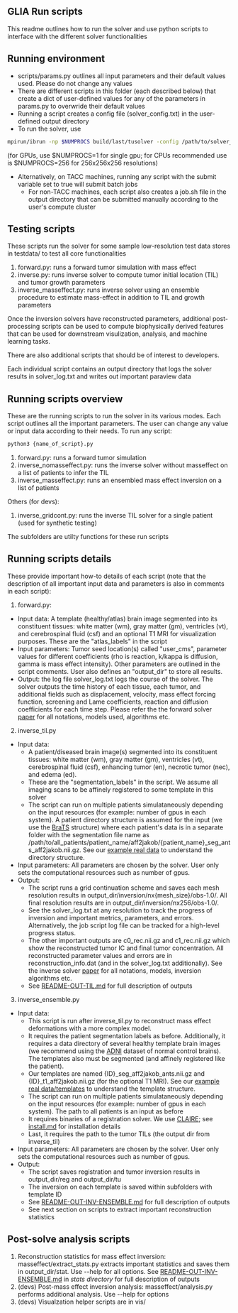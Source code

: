 ## GLIA Run scripts 
This readme outlines how to run the solver and use python scripts to interface
with the different solver functionalities

## Running environment
* scripts/params.py outlines all input parameters and their default values used. Please do not change any values
* There are different scripts in this folder (each described below) that create a dict of user-defined values for any of the parameters in params.py to overwride their default values
* Running a script creates a config file (solver_config.txt) in the user-defined output directory
* To run the solver, use 
```bash
mpirun/ibrun -np $NUMPROCS build/last/tusolver -config /path/to/solver_config.txt
```
(for GPUs, use $NUMPROCS=1 for single gpu; for CPUs recommended use is $NUMPROCS=256 for 256x256x256 resolutions)
* Alternatively, on TACC machines, running any script with the submit variable set to true will submit batch jobs
  * For non-TACC machines, each script also creates a job.sh file in the output directory that can be submitted manually according to the user's compute cluster


## Testing scripts
These scripts run the solver for some sample low-resolution test data stores in testdata/
to test all core functionalities
1. forward.py: runs a forward tumor simulation with mass effect 
2. inverse.py: runs inverse solver to compute tumor initial location (TIL) and tumor growth parameters
3. inverse_masseffect.py: runs inverse solver using an ensemble procedure to estimate mass-effect in addition to TIL and growth parameters

Once the inversion solvers have reconstructed parameters, additional post-processing scripts can be used to compute biophysically derived features that can be used for downstream visulization, analysis, and machine learning tasks. 

There are also additional scripts that should be of interest to developers. 

Each individual script contains an output directory that logs the solver results in solver_log.txt and writes out important paraview data


## Running scripts overview
These are the running scripts to run the solver in its various modes. Each script outlines all the important parameters. The user can change any value or input data according to their needs.
To run any script:
```bash
python3 {name_of_script}.py
```
1. forward.py: runs a forward tumor simulation
2. inverse_nomasseffect.py: runs the inverse solver without masseffect on a list of patients to infer the TIL 
3. inverse_masseffect.py: runs an ensembled mass effect inversion on a list of patients

Others (for devs):
1. inverse_gridcont.py: runs the inverse TIL solver for a single patient (used for synthetic testing)

The subfolders are utilty functions for these run scripts

## Running scripts details
These provide important how-to details of each script (note that the description of all important input data and parameters is also in comments in each script): 
1. forward.py: 
  * Input data: A template (healthy/atlas) brain image segmented into its constituent tissues: white matter (wm), gray matter (gm), ventricles (vt), and cerebrospinal fluid (csf) and an optional T1 MRI for visualization purposes. These are the "atlas_labels" in the script
  * Input parameters: Tumor seed location(s) called "user_cms", parameter values for different coefficients (rho is reaction, k/kappa is diffusion, gamma is mass effect intensity). Other parameters are outlined in the script comments. User also defines an "output_dir" to store all results. 
  * Output: the log file solver_log.txt logs the course of the solver. The solver outputs the time history of each tissue, each tumor, and additional fields such as displacement, velocity, mass effect forcing function, screening and Lame coefficients, reaction and diffusion coefficients for each time step. Please refer the the forward solver [paper](https://link.springer.com/article/10.1007/s00285-019-01383-y) for all notations, models used, algorithms etc.
2. inverse_til.py
  * Input data:
    - A patient/diseased brain image(s) segmented into its constituent tissues: white matter (wm), gray matter (gm), ventricles (vt), cerebrospinal fluid (csf), enhancing tumor (en), necrotic tumor (nec), and edema (ed).  
    - These are the "segmentation_labels" in the script. We assume all imaging scans to be affinely registered to some template in this solver
    - The script can run on multiple patients simulataneously depending on the input resources (for example: number of gpus in each system). A patient directory structure is assumed for the input (we use the [BraTS](http://braintumorsegmentation.org/) structure) where each patient's data is in a separate folder with the segmentation file name as /path/to/all_patients/patient_name/aff2jakob/{patient_name}_seg_ants_aff2jakob.nii.gz. See our [example real data](https://drive.google.com/drive/folders/1QtC6R8b_sQoB0BGUumoz9NqWtfKXndre?usp=sharing) to understand the directory structure.
  * Input parameters: All parameters are chosen by the solver. User only sets the computational resources such as number of gpus.
  * Output: 
    - The script runs a grid continuation scheme and saves each mesh resolution results in output_dir/inversion/nx{mesh_size}/obs-1.0/. All final resolution results are in output_dir/inversion/nx256/obs-1.0/. 
    - See the solver_log.txt at any resolution to track the progress of inversion and important metrics, parameters, and errors. Alternatively, the job script log file can be tracked for a high-level progress status. 
    - The other important outputs are c0_rec.nii.gz and c1_rec.nii.gz which show the reconstructed tumor IC and final tumor concentration. All reconstructed parameter values and errors are in reconstruction_info.dat (and in the solver_log.txt additionally). See the inverse solver [paper](https://arxiv.org/abs/1907.06564) for all notations, models, inversion algorithms etc.
    - See [README-OUT-TIL.md](../doc/README-OUT-TIL.md) for full description of outputs
3. inverse_ensemble.py
  * Input data: 
    - This script is run after inverse_til.py to reconstruct mass effect deformations with a more complex model.
    - It requires the patient segmentation labels as before. Additionally, it requires a data directory of several healthy template brain images (we recommend using the [ADNI](http://adni.loni.usc.edu/data-samples/access-data/) dataset of normal control brains). The templates also must be segmented (and affinely registered like the patient). 
    - Our templates are named {ID}_seg_aff2jakob_ants.nii.gz and {ID}_t1_aff2jakob.nii.gz (for the optional T1 MRI).
  See our [example real data/templates](https://drive.google.com/drive/folders/1QtC6R8b_sQoB0BGUumoz9NqWtfKXndre?usp=sharing) to understand the template structure.
    - The script can run on multiple patients simulataneously depending on the input resources (for example: number of gpus in each system). The path to all patients is an input as before
    - It requires binaries of a registration solver. We use [CLAIRE](https://github.com/andreasmang/claire); see [install.md](../doc/install.md) for installation details
    - Last, it requires the path to the tumor TILs (the output dir from inverse_til) 
  * Input parameters: All parameters are chosen by the solver. User only sets the computational resources such as number of gpus.
  * Output: 
    - The script saves registration and tumor inversion results in output_dir/reg and output_dir/tu
    - The inversion on each template is saved within subfolders with template ID
    - See [README-OUT-INV-ENSEMBLE.md](../doc/README-OUT-INV-ENSEMBLE.md) for full description of outputs
    - See next section on scripts to extract important reconstruction statistics

## Post-solve analysis scripts
1. Reconstruction statistics for mass effect inversion: masseffect/extract_stats.py extracts important statistics and saves them in output_dir/stat. Use --help for all options. See [README-OUT-INV-ENSEMBLE.md](../doc/README-OUT-INV-ENSEMBLE.md) in *stats directory* for full description of outputs
2. (devs) Post-mass effect inversion analysis: masseffect/analysis.py performs additional analysis. Use --help for options
3. (devs) Visualzation helper scripts are in vis/
